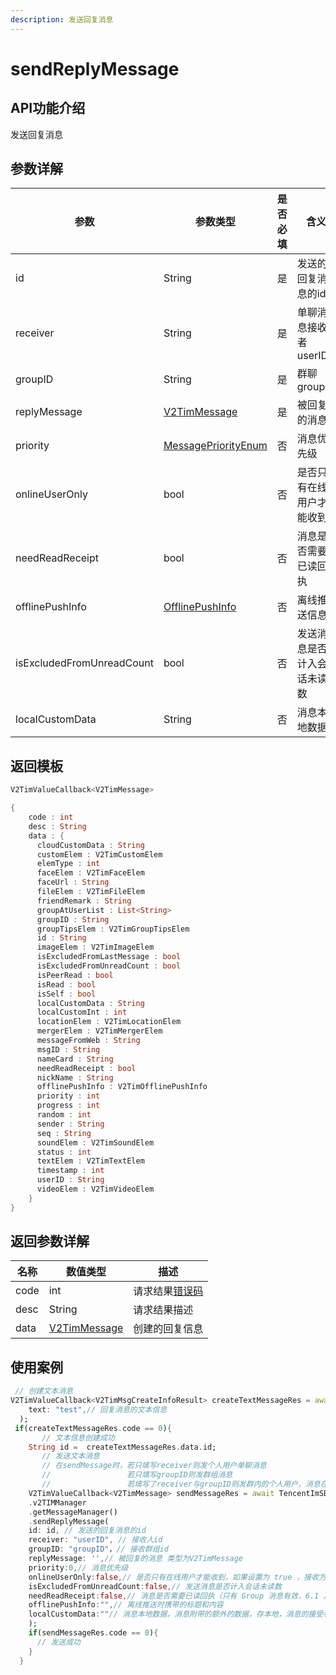 ```yaml
---
description: 发送回复消息
---
```


# sendReplyMessage

## API功能介绍

发送回复消息

## 参数详解

| 参数                        | 参数类型                                               | 是否必填 | 含义             |
| ------------------------- | -------------------------------------------------- | ---- | -------------- |
| id                        | String                                             | 是    | 发送的回复消息的id     |
| receiver                  | String                                             | 是    | 单聊消息接收者 userID |
| groupID                   | String                                             | 是    | 群聊 groupID     |
| replyMessage              | [V2TimMessage](../../class/v2timmessage.md)        | 是    | 被回复的消息         |
| priority                  | [MessagePriorityEnum](../enums/messagepriority.md) | 否    | 消息优先级          |
| onlineUserOnly            | bool                                               | 否    | 是否只有在线用户才能收到   |
| needReadReceipt           | bool                                               | 否    | 消息是否需要已读回执     |
| offlinePushInfo           | [OfflinePushInfo](../../class/offlinepushinfo.md)  | 否    | 离线推送信息         |
| isExcludedFromUnreadCount | bool                                               | 否    | 发送消息是否计入会话未读数  |
| localCustomData           | String                                             | 否    | 消息本地数据         |

## 返回模板

```dart
V2TimValueCallback<V2TimMessage>

{
    code : int
    desc : String
    data : {
      cloudCustomData : String
      customElem : V2TimCustomElem
      elemType : int
      faceElem : V2TimFaceElem
      faceUrl : String
      fileElem : V2TimFileElem
      friendRemark : String
      groupAtUserList : List<String>
      groupID : String
      groupTipsElem : V2TimGroupTipsElem
      id : String
      imageElem : V2TimImageElem
      isExcludedFromLastMessage : bool
      isExcludedFromUnreadCount : bool
      isPeerRead : bool
      isRead : bool
      isSelf : bool
      localCustomData : String
      localCustomInt : int
      locationElem : V2TimLocationElem
      mergerElem : V2TimMergerElem
      messageFromWeb : String
      msgID : String
      nameCard : String
      needReadReceipt : bool
      nickName : String
      offlinePushInfo : V2TimOfflinePushInfo
      priority : int
      progress : int
      random : int
      sender : String
      seq : String
      soundElem : V2TimSoundElem
      status : int
      textElem : V2TimTextElem
      timestamp : int
      userID : String
      videoElem : V2TimVideoElem
    }
}
```

## 返回参数详解

| 名称   | 数值类型                                        | 描述                                                             |
| ---- | ------------------------------------------- | -------------------------------------------------------------- |
| code | int                                         | 请求结果[错误码](https://cloud.tencent.com/document/product/269/1671) |
| desc | String                                      | 请求结果描述                                                         |
| data | [V2TimMessage](../../class/v2timmessage.md) | 创建的回复信息                                                        |

## 使用案例  &#x20;

```dart
 // 创建文本消息
V2TimValueCallback<V2TimMsgCreateInfoResult> createTextMessageRes = await TencentImSDKPlugin.v2TIMManager.getMessageManager().createTextMessage(
    text: "test",// 回复消息的文本信息
  );
 if(createTextMessageRes.code == 0){
       // 文本信息创建成功
    String id =  createTextMessageRes.data.id;
       // 发送文本消息
       // 在sendMessage时，若只填写receiver则发个人用户单聊消息
       //                 若只填写groupID则发群组消息
       //                 若填写了receiver与groupID则发群内的个人用户，消息在群聊中显示，只有指定receiver能看见
    V2TimValueCallback<V2TimMessage> sendMessageRes = await TencentImSDKPlugin
    .v2TIMManager
    .getMessageManager()
    .sendReplyMessage(
    id: id, // 发送的回复消息的id
    receiver: "userID", // 接收人id
    groupID: "groupID"，// 接收群组id
    replyMessage: '',// 被回复的消息 类型为V2TimMessage
    priority:0,// 消息优先级
    onlineUserOnly:false,// 是否只有在线用户才能收到，如果设置为 true ，接收方历史消息拉取不到，常被用于实现“对方正在输入”或群组里的非重要提示等弱提示功能，该字段不支持 AVChatRoom。
    isExcludedFromUnreadCount:false,// 发送消息是否计入会话未读数
    needReadReceipt:false,// 消息是否需要已读回执（只有 Group 消息有效，6.1 及以上版本支持，需要您购买旗舰版套餐）
    offlinePushInfo:"",// 离线推送时携带的标题和内容
    localCustomData:""// 消息本地数据，消息附带的额外的数据，存本地，消息的接受者不可以访问到，App 卸载后数据丢失
    );
    if(sendMessageRes.code == 0){
      // 发送成功
    }
  }
```
